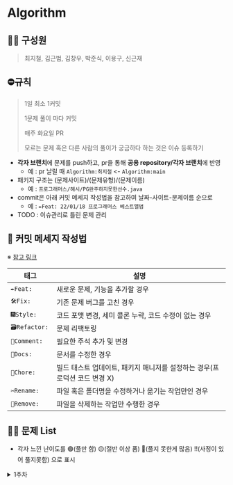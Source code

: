 # Algorithm
## 🏃🏻 구성원
> 최지철, 김근범, 김창우, 박준식, 이용구, 신근재

## ⛔️규칙
> 1일 최소 1커밋
> 
> 1문제 풀이 마다 커밋
>
> 매주 화요일 PR
> 
> 모르는 문제 혹은 다른 사람의 풀이가 궁금하다 하는 것은 이슈 등록하기

- **각자 브랜치**에 문제를 push하고, pr을 통해 **공용 repository/각자 브랜치**에 반영
    - 예 : pr 날릴 때 `Algorithm:최지철` <- `Algorithm:main`
- 패키지 구조는 (문제사이트)/(문제유형)/(문제이름)
    - 예 : `프로그래머스/해시/PG완주하지못한선수.java`
- commit은 아래 커밋 메세지 작성법을 참고하여 날짜-사이트-문제이름 순으로
    - 예 : `✒️Feat: 22/01/18 프로그래머스 베스트앨범`
- TODO : 이슈관리로 틀린 문제 관리

## :speech_balloon: 커밋 메세지 작성법

※ [참고 링크](https://github.com/InSeong-So/IT-Note#developers-note)

|태그|설명|
|---|----|
|`✒️Feat: `|새로운 문제, 기능을 추가할 경우|
|`🛠Fix: `|기존 문제 버그를 고친 경우|
|`🎆Style: `|코드 포맷 변경, 세미 콜론 누락, 코드 수정이 없는 경우|
|`🗃Refactor: `|문제 리팩토링|
|`💬Comment: `|필요한 주석 추가 및 변경|
|`📝Docs: `|문서를 수정한 경우|
|`🔬Chore: `|빌드 태스트 업데이트, 패키지 매니저를 설정하는 경우(프로덕션 코드 변경 X)|
|`✂️Rename: `|파일 혹은 폴더명을 수정하거나 옮기는 작업만인 경우|
|`🧺Remove: `|파일을 삭제하는 작업만 수행한 경우|


## 👊🏼 문제 List
- 각자 느낀 난이도를 🟢(풀만 함) 🟡(절반 이상 품) 🔴(풀지 못한게 많음)  ‼️(사정이 있어 풀지못함) 으로 표시
<!-- 
||22.05.||![](/PG_tier_imgs/L2.png)|[](https://programmers.co.kr/learn/courses/30/lessons/)|| 
||22.05.||![](/BJ_tier_imgs/G2.png)|[](https://www.acmicpc.net/problem/1759)||
-->
  <details>
  <summary>1주차 </summary>
  <div markdown="1주차">       

|입사예정자들|날짜|유형|갯수|문제링크|회고||
|:-:|:-:|:-:|:--:|:----:|:---:|:---:|
|최지철|23.09.13 - 09.19|그래프와 순회|16개|[백준](https://programmers.co.kr/learn/courses/30/lessons/42587)|🟢
|신근재|23.09.13 - 09.19|롤토체스|![](/PG_tier_imgs/L3.png)|[프로그래머스](https://pr‼️ogrammers.co.kr/learn/courses/30/lessons/43162)|🟢
|박준식|23.09.13 - 09.19|백트래킹|![](/BJ_tier_imgs/S3.png)|[백준](https://www.acmicpc.net/problem/15651)|🟡
|이용9|23.09.13 - 09.19|DP|![](/BJ_tier_imgs/G5.png)|[백준](https://www.acmicpc.net/problem/2293)|🔴
|김창우|23.09.13 - 09.19|구현|![](/PG_tier_imgs/L2.png)|[백준](https://programmers.co.kr/learn/courses/30/lessons/76502)|🟢
|김근범|23.09.13 - 09.19|백트래킹|![](/BJ_tier_imgs/G4.png)|[백준](https://www.acmicpc.net/problem/2580)|‼️
  
  </div>
  </details>




